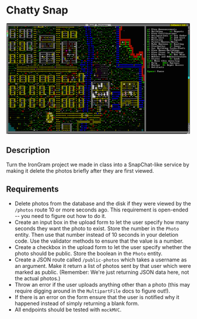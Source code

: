 # Chatty Snap

![screenshot](screenshot.png)

## Description

Turn the IronGram project we made in class into a SnapChat-like service by making it delete the photos briefly after they are first viewed.

## Requirements

* Delete photos from the database and the disk if they were viewed by the `/photos` route 10 or more seconds ago. This requirement is open-ended -- you need to figure out how to do it.
* Create an input box in the upload form to let the user specify how many seconds they want the photo to exist. Store the number in the `Photo` entity. Then use that number instead of 10 seconds in your deletion code.  Use the validator methods to ensure that the value is a number.
* Create a checkbox in the upload form to let the user specify whether the photo should be public. Store the boolean in the `Photo` entity.
* Create a JSON route called `/public-photos` which takes a username as an argument. Make it return a list of photos sent by that user which were marked as public. (Remember: We're just returning JSON data here, not the actual photos.)
* Throw an error if the user uploads anything other than a photo (this may require digging around in the `MultipartFile` docs to figure out!).
* If there is an error on the form ensure that the user is notified why it happened instead of simply returning a blank form.
* All endpoints should be tested with `mockMVC`.
